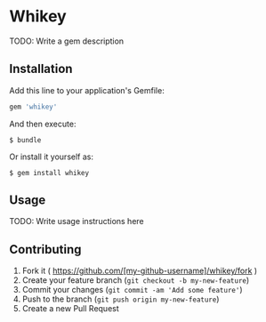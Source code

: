 # Whikey

TODO: Write a gem description

## Installation

Add this line to your application's Gemfile:

```ruby
gem 'whikey'
```

And then execute:

    $ bundle

Or install it yourself as:

    $ gem install whikey

## Usage

TODO: Write usage instructions here

## Contributing

1. Fork it ( https://github.com/[my-github-username]/whikey/fork )
2. Create your feature branch (`git checkout -b my-new-feature`)
3. Commit your changes (`git commit -am 'Add some feature'`)
4. Push to the branch (`git push origin my-new-feature`)
5. Create a new Pull Request
